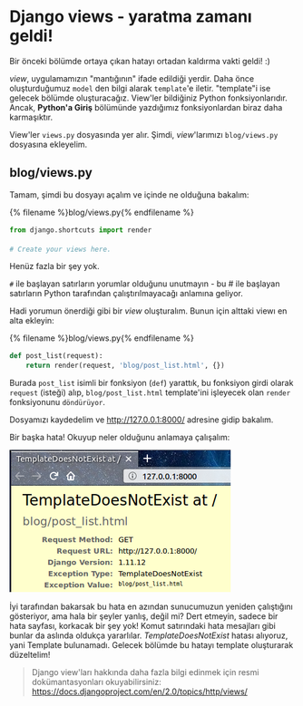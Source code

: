 # Django views - yaratma zamanı geldi!

Bir önceki bölümde ortaya çıkan hatayı ortadan kaldırma vakti geldi! :)

*view*, uygulamamızın "mantığının" ifade edildiği yerdir. Daha önce oluşturduğumuz `model` den bilgi alarak `template`'e iletir. "template"i ise gelecek bölümde oluşturacağız. View'ler bildiğiniz Python fonksiyonlarıdır. Ancak, **Python'a Giriş** bölümünde yazdığımız fonksiyonlardan biraz daha karmaşıktır.

View'ler `views.py` dosyasında yer alır. Şimdi, *view*'larımızı `blog/views.py` dosyasına ekleyelim.

## blog/views.py

Tamam, şimdi bu dosyayı açalım ve içinde ne olduğuna bakalım:

{% filename %}blog/views.py{% endfilename %}

```python
from django.shortcuts import render

# Create your views here.
```

Henüz fazla bir şey yok.

`#` ile başlayan satırların yorumlar olduğunu unutmayın - bu # ile başlayan satırların Python tarafından çalıştırılmayacağı anlamına geliyor.

Hadi yorumun önerdiği gibi bir *view* oluşturalım. Bunun için alttaki viewı en alta ekleyin:

{% filename %}blog/views.py{% endfilename %}

```python
def post_list(request):
    return render(request, 'blog/post_list.html', {})
```

Burada `post_list` isimli bir fonksiyon (`def`) yarattık, bu fonksiyon girdi olarak `request` (isteği) alıp, `blog/post_list.html` template'ini işleyecek olan `render` fonksiyonunu `döndürüyor`.

Dosyamızı kaydedelim ve http://127.0.0.1:8000/ adresine gidip bakalım.

Bir başka hata! Okuyup neler olduğunu anlamaya çalışalım:

![Hata](images/error.png)

İyi tarafından bakarsak bu hata en azından sunucumuzun yeniden çalıştığını gösteriyor, ama hala bir şeyler yanlış, değil mi? Dert etmeyin, sadece bir hata sayfası, korkacak bir şey yok! Komut satırındaki hata mesajları gibi bunlar da aslında oldukça yararlılar. *TemplateDoesNotExist* hatası alıyoruz, yani Template bulunamadı. Gelecek bölümde bu hatayı template oluşturarak düzeltelim!

> Django view'ları hakkında daha fazla bilgi edinmek için resmi dokümantasyonları okuyabilirsiniz: https://docs.djangoproject.com/en/2.0/topics/http/views/